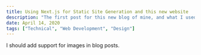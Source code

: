 ```yaml
---
title: Using Next.js for Static Site Generation and this new website
description: "The first post for this new blog of mine, and what I used to actually make the site."
date: April 14, 2020
tags: ["Technical", "Web Development", "Design"]
---
```


I should add support for images in blog posts.
